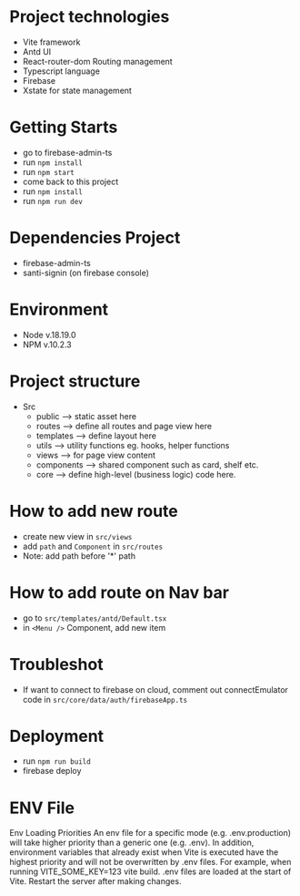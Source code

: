 # Project technologies
- Vite framework
- Antd UI
- React-router-dom Routing management
- Typescript language
- Firebase
- Xstate for state management

# Getting Starts
- go to firebase-admin-ts
- run `npm install`
- run `npm start`
- come back to this project
- run `npm install`
- run `npm run dev`

# Dependencies Project
- firebase-admin-ts
- santi-signin (on firebase console)

# Environment
- Node v.18.19.0
- NPM v.10.2.3

# Project structure
- Src
  - public --> static asset here
  - routes --> define all routes and page view here
  - templates --> define layout here
  - utils --> utility functions eg. hooks, helper functions
  - views --> for page view content
  - components --> shared component such as card, shelf etc.
  - core --> define high-level (business logic) code here.

# How to add new route
- create new view in `src/views`
- add `path` and `Component` in `src/routes`
- Note: add path before '*' path

# How to add route on Nav bar
- go to `src/templates/antd/Default.tsx`
- in `<Menu />` Component, add new item

# Troubleshot
- If want to connect to firebase on cloud, comment out connectEmulator code in `src/core/data/auth/firebaseApp.ts`

# Deployment
- run `npm run build`
- firebase deploy

# ENV File
Env Loading Priorities
An env file for a specific mode (e.g. .env.production) will take higher priority than a generic one (e.g. .env).
In addition, environment variables that already exist when Vite is executed have the highest priority and will not be overwritten by .env files. For example, when running VITE_SOME_KEY=123 vite build.
.env files are loaded at the start of Vite. Restart the server after making changes.